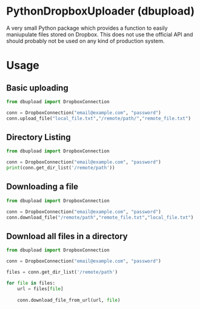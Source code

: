 # PythonDropboxUploader (dbupload)

A very small Python package which provides a function to easily maniupulate files stored on Dropbox. This does not use the official API and should probably not be used on any kind of production system.

# Usage

## Basic uploading

```python
from dbupload import DropboxConnection

conn = DropboxConnection("email@example.com", "password")
conn.upload_file("local_file.txt","/remote/path/","remote_file.txt")
```

## Directory Listing

```python
from dbupload import DropboxConnection

conn = DropboxConnection("email@example.com", "password")
print(conn.get_dir_list('/remote/path'))
```

## Downloading a file

```python
from dbupload import DropboxConnection

conn = DropboxConnection("email@example.com", "password")
conn.download_file("/remote/path","remote_file.txt","local_file.txt")
```

## Download all files in a directory

```python
from dbupload import DropboxConnection

conn = DropboxConnection("email@example.com", "password")

files = conn.get_dir_list('/remote/path')

for file in files:
    url = files[file]
    
    conn.download_file_from_url(url, file)
```